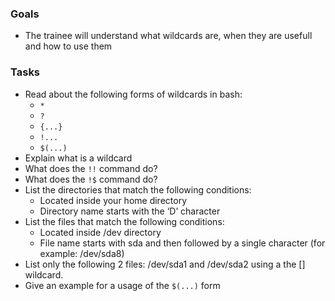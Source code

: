 
### Goals
- The trainee will understand what wildcards are, when they are usefull and how to use them

### Tasks
- Read about the following forms of wildcards in bash:
  - `*`
  - `?`
  - `{...}`
  - `!...`
  - `$(...)`
- Explain what is a wildcard
- What does the `!!` command do?
- What does the `!$` command do?
- List the directories that match the following conditions:
  - Located inside your home directory
  - Directory name starts with the ‘D’ character
- List the files that match the following conditions:
  - Located inside /dev directory
  - File name starts with sda and then followed by a single character (for example: /dev/sda8)
- List only the following 2 files: /dev/sda1 and /dev/sda2 using a the [] wildcard.
- Give an example for a usage of the `$(...)` form